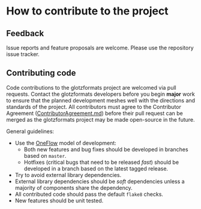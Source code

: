 # How to contribute to the project

## Feedback

Issue reports and feature proposals are welcome. Please use the repository issue tracker.

## Contributing code

Code contributions to the glotzformats project are welcomed via pull requests.
Contact the glotzformats developers before you begin **major** work to ensure that the planned development meshes well with the directions and standards of the project.
All contributors must agree to the Contributor Agreement ([ContributorAgreement.md](ContributorAgreement.md)) before their pull request can be merged as the glotzformats project may be made open-source in the future.

General guidelines:

  * Use the [OneFlow](https://www.endoflineblog.com/oneflow-a-git-branching-model-and-workflow) model of development:
      - Both new features and bug fixes should be developed in branches based on `master`.
      - Hotfixes (critical bugs that need to be released *fast*) should be developed in a branch based on the latest tagged release.
  * Try to avoid external library dependencies.
  * External library dependencies should be *soft* dependencies unless a majority of components share the dependency.
  * All contributed code should pass the default `flake8` checks.
  * New features should be unit tested.

[gitflow]: https://www.atlassian.com/git/tutorials/comparing-workflows/gitflow-workflow
